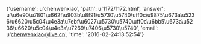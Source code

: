 {'username': u'chenwenxiao', 'path': u'1172/1172.html', 'answer': u'\u6e90\u7801\u662f\u903b\u8f91\u5730\u5740\uff0c\u9875\u673a\u5236\u6620\u5c04\u4e3a\u7ebf\u6027\u5730\u5740\uff0c\u6bb5\u673a\u5236\u6620\u5c04\u4e3a\u7269\u7406\u5730\u5740', 'email': u'chenwenxiao@live.cn', 'time': '2016-02-24:13:52:54'}